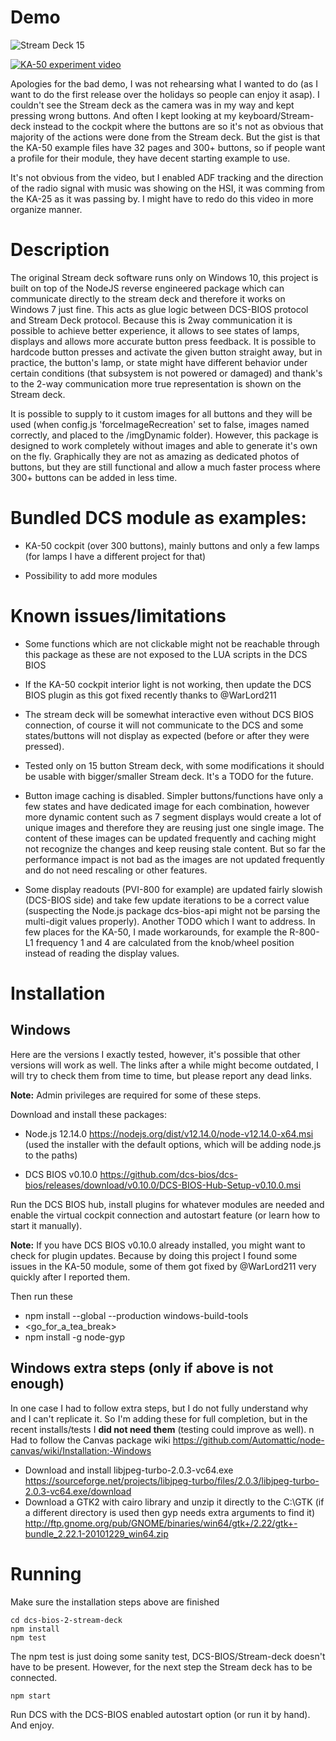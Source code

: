 # Demo

![Stream Deck 15](../assets/images/deck15.jpg?raw=true)

[![KA-50 experiment video](https://img.youtube.com/vi/BMvsz8bfFvA/0.jpg)](https://www.youtube.com/watch?v=BMvsz8bfFvA)

Apologies for the bad demo, I was not rehearsing what I wanted to do (as I want to do the first release over the holidays so people can enjoy it asap). I couldn't see the Stream deck as the camera was in my way and kept pressing wrong buttons. And often I kept looking at my keyboard/Stream-deck instead to the cockpit where the buttons are so it's not as obvious that majority of the actions were done from the Stream deck. But the gist is that the KA-50 example files have 32 pages and 300+ buttons, so if people want a profile for their module, they have decent starting example to use.

It's not obvious from the video, but I enabled ADF tracking and the direction of the radio signal with music was showing on the HSI, it was comming from the KA-25 as it was passing by. I might have to redo do this video in more organize manner.

# Description

The original Stream deck software runs only on Windows 10, this project is built on top of the NodeJS reverse engineered package which can communicate directly to the stream deck and therefore it works on Windows 7 just fine. This acts as glue logic between DCS-BIOS protocol and Stream Deck protocol. Because this is 2way communication it is possible to achieve better experience, it allows to see states of lamps, displays and allows more accurate button press feedback. It is possible to hardcode button presses and activate the given button straight away, but in practice, the button's lamp, or state might have different behavior under certain conditions (that subsystem is not powered or damaged) and thank's to the 2-way communication more true representation is shown on the Stream deck.

It is possible to supply to it custom images for all buttons and they will be used (when config.js 'forceImageRecreation' set to false, images named correctly, and placed to the /imgDynamic folder). However, this package is designed to work completely without images and able to generate it's own on the fly. Graphically they are not as amazing as dedicated photos of buttons, but they are still functional and allow a much faster process where 300+ buttons can be added in less time.

# Bundled DCS module as examples:
- KA-50 cockpit (over 300 buttons), mainly buttons and only a few lamps (for lamps I have a different project for that)

- Possibility to add more modules

# Known issues/limitations

- Some functions which are not clickable might not be reachable through this package as these are not exposed to the LUA scripts in the DCS BIOS

- If the KA-50 cockpit interior light is not working, then update the DCS BIOS plugin as this got fixed recently thanks to @WarLord211

- The stream deck will be somewhat interactive even without DCS BIOS connection, of course it will not communicate to the DCS and some states/buttons will not display as expected (before or after they were pressed).

- Tested only on 15 button Stream deck, with some modifications it should be usable with bigger/smaller Stream deck. It's a TODO for the future.

- Button image caching is disabled. Simpler buttons/functions have only a few states and have dedicated image for each combination, however more dynamic content such as 7 segment displays would create a lot of unique images and therefore they are reusing just one single image. The content of these images can be updated frequently and caching might not recognize the changes and keep reusing stale content. But so far the performance impact is not bad as the images are not updated frequently and do not need rescaling or other features.

- Some display readouts (PVI-800 for example) are updated fairly slowish (DCS-BIOS side) and take few update iterations to be a correct value (suspecting the Node.js package dcs-bios-api might not be parsing the multi-digit values properly). Another TODO which I want to address. In few places for the KA-50, I made workarounds, for example the R-800-L1 frequency 1 and 4 are calculated from the knob/wheel position instead of reading the display values.


# Installation

## Windows

Here are the versions I exactly tested, however, it's possible that other versions will work as well. The links after a while might become outdated, I will try to check them from time to time, but please report any dead links.

**Note:** Admin privileges are required for some of these steps.

Download and install these packages:

- Node.js 12.14.0 https://nodejs.org/dist/v12.14.0/node-v12.14.0-x64.msi (used the installer with the default options, which will be adding node.js to the paths)

- DCS BIOS v0.10.0 https://github.com/dcs-bios/dcs-bios/releases/download/v0.10.0/DCS-BIOS-Hub-Setup-v0.10.0.msi

 Run the DCS BIOS hub, install plugins for whatever modules are needed and enable the virtual cockpit connection and autostart feature (or learn how to start it manually).

 **Note:** If you have DCS BIOS v0.10.0 already installed, you might want to check for plugin updates. Because by doing this project I found some issues in the KA-50 module, some of them got fixed by @WarLord211 very quickly after I reported them.


 Then run these

- npm install --global --production windows-build-tools
- <go_for_a_tea_break>
- npm install -g node-gyp

## Windows extra steps (only if above is not enough)

In one case I had to follow extra steps, but I do not fully understand why and I can't replicate it. So I'm adding these for full completion, but in the recent installs/tests I **did not need them** (testing could improve as well). n
Had to follow the Canvas package wiki https://github.com/Automattic/node-canvas/wiki/Installation:-Windows

- Download and install libjpeg-turbo-2.0.3-vc64.exe https://sourceforge.net/projects/libjpeg-turbo/files/2.0.3/libjpeg-turbo-2.0.3-vc64.exe/download
- Download a GTK2 with cairo library and unzip it directly to the C:\GTK (if a different directory is used then gyp needs extra arguments to find it) http://ftp.gnome.org/pub/GNOME/binaries/win64/gtk+/2.22/gtk+-bundle_2.22.1-20101229_win64.zip 

# Running

Make sure the installation steps above are finished

```
cd dcs-bios-2-stream-deck
npm install
npm test
```

The npm test is just doing some sanity test, DCS-BIOS/Stream-deck doesn't have to be present. However, for the next step the Stream deck has to be connected.

```
npm start
```

Run DCS with the DCS-BIOS enabled autostart option (or run it by hand). And enjoy.

